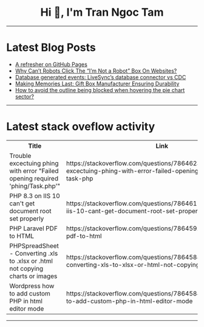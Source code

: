 <h1 align="center">Hi 👋, I'm Tran Ngoc Tam</h1>

---

# Latest Blog Posts 
<!-- BLOG-POST-LIST:START -->
- [A refresher on GitHub Pages](https://dev.to/nfrankel/a-refresher-on-github-pages-20b8)
- [Why Can’t Robots Click The “I’m Not a Robot” Box On Websites?](https://dev.to/safdarali/why-cant-robots-click-the-im-not-a-robot-box-on-websites-2bo5)
- [Database generated events: LiveSync’s database connector vs CDC](https://dev.to/ably/database-generated-events-livesyncs-database-connector-vs-cdc-lhk)
- [Making Memories Last: Gift Box Manufacturer Ensuring Durability](https://dev.to/barret_riendeaumdhj_eea4/making-memories-last-gift-box-manufacturer-ensuring-durability-2dbd)
- [How to avoid the outline being blocked when hovering the pie chart sector?](https://dev.to/xuefei1313/how-to-avoid-the-outline-being-blocked-when-hovering-the-pie-chart-sector-34fe)
<!-- BLOG-POST-LIST:END -->

---

# Latest stack oveflow activity
<table>
  <tr><th>Title</th><th>Link</th></tr>
  <!-- STACKOVERFLOW:START --><tr><td>Trouble excectuing phing with error &quot;Failed opening required &#39;phing/Task.php&#39;&quot;</td><td>https://stackoverflow.com/questions/78646238/trouble-excectuing-phing-with-error-failed-opening-required-phing-task-php</td></tr><tr><td>PHP 8.3 on IIS 10 can&#39;t get document root set properly</td><td>https://stackoverflow.com/questions/78646118/php-8-3-on-iis-10-cant-get-document-root-set-properly</td></tr><tr><td>PHP Laravel PDF to HTML</td><td>https://stackoverflow.com/questions/78645928/php-laravel-pdf-to-html</td></tr><tr><td>PHPSpreadSheet - Converting .xls to .xlsx or .html not copying charts or images</td><td>https://stackoverflow.com/questions/78645889/phpspreadsheet-converting-xls-to-xlsx-or-html-not-copying-charts-or-images</td></tr><tr><td>Wordpress how to add custom PHP in html editor mode</td><td>https://stackoverflow.com/questions/78645883/wordpress-how-to-add-custom-php-in-html-editor-mode</td></tr><!-- STACKOVERFLOW:END -->
</table>

---


